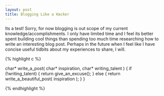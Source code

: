 ```yaml
---
layout: post
title: Blogging Like a Hacker
---
```



Its a test!
Sorry, for now blogging is out scope of my current knowledge/accomplishments.
I only have limited time and I feel its better spent building cool things than spending too much time researching how to write an interesting blog post.
Perhaps in the future when I feel like I have concise useful tidbits about my experiences to share, I will.
<!--more-->
{% highlight c %}

char* write_a_post( char* inspiration, char* writing_talent )
{
    if (!writing_talent) {
        return give_an_excuse();
    } else {
        return write_a_beautiful_post( inspiration );
    }
}

{% endhighlight %}
